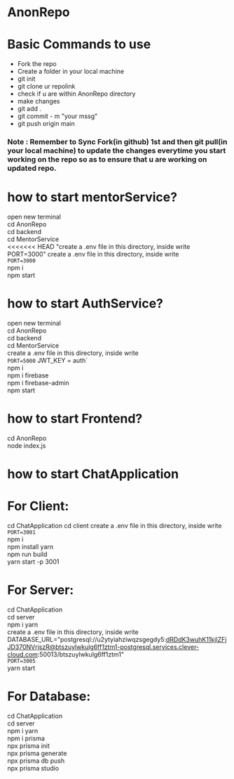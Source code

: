 # AnonRepo 

# Basic Commands to use
- Fork the repo
- Create a folder in your local machine
- git init
- git clone ur repolink
- check if u are within AnonRepo directory
- make changes
- git add .
- git commit - m "your mssg"
- git push origin main

### Note : Remember to Sync Fork(in github) 1st and then git pull(in your local machine) to update the changes everytime you start working on the repo so as to ensure that u are working on updated repo.
 

# how to start mentorService?
open new terminal <br>
cd AnonRepo<br>
cd backend<br>
cd MentorService<br>
<<<<<<< HEAD
"create a .env file in this directory, inside write PORT=3000"
create a .env file in this directory, inside write <br>
`PORT=3000` <br>
npm i <br>
npm start<br>
# how to start AuthService?
open new terminal <br>
cd AnonRepo<br>
cd backend<br>
cd MentorService<br>
create a .env file in this directory, inside write <br>
 `PORT=5000` 
JWT_KEY = auth`<br>
npm i <br>
npm i firebase <br>
npm i firebase-admin <br>
npm start<br>
# how to start Frontend?
cd AnonRepo<br>
node index.js<br>
# how to start ChatApplication
# For Client:
cd ChatApplication
cd client
create a .env file in this directory, inside write <br>
 `PORT=3001` <br>
npm i <br>
npm install yarn <br>
npm run build <br>
yarn start -p 3001 <br>
# For Server:
cd ChatApplication <br>
cd server <br>
npm i yarn <br>
create a .env file in this directory, inside write <br>
DATABASE_URL="postgresql://u2ytyiahziwqzsgegdy5:dRDdK3wuhK11kjIZFjJD370NVrjszR@btszuylwkulg6ff1ztm1-postgresql.services.clever-cloud.com:50013/btszuylwkulg6ff1ztm1"<br>
`PORT=3005` <br>
yarn start <br>
# For Database:
cd ChatApplication <br>
cd server <br>
npm i yarn <br>
npm i prisma <br>
npx prisma init <br>
npx prisma generate <br>
npx prisma db push <br>
npx prisma studio <br> 



